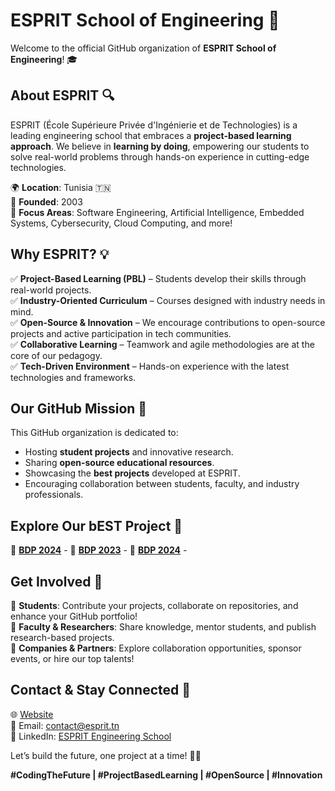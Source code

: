 # ESPRIT School of Engineering 🚀  

Welcome to the official GitHub organization of **ESPRIT School of Engineering**! 🎓  

## About ESPRIT 🔍  
ESPRIT (École Supérieure Privée d'Ingénierie et de Technologies) is a leading engineering school that embraces a **project-based learning approach**. We believe in **learning by doing**, empowering our students to solve real-world problems through hands-on experience in cutting-edge technologies.  

🌍 **Location**: Tunisia 🇹🇳  
📅 **Founded**: 2003  
🎯 **Focus Areas**: Software Engineering, Artificial Intelligence, Embedded Systems, Cybersecurity, Cloud Computing, and more!  

## Why ESPRIT? 💡  
✅ **Project-Based Learning (PBL)** – Students develop their skills through real-world projects.  
✅ **Industry-Oriented Curriculum** – Courses designed with industry needs in mind.  
✅ **Open-Source & Innovation** – We encourage contributions to open-source projects and active participation in tech communities.  
✅ **Collaborative Learning** – Teamwork and agile methodologies are at the core of our pedagogy.  
✅ **Tech-Driven Environment** – Hands-on experience with the latest technologies and frameworks.  

## Our GitHub Mission 🚀  
This GitHub organization is dedicated to:  
- Hosting **student projects** and innovative research.  
- Sharing **open-source educational resources**.  
- Showcasing the **best projects** developed at ESPRIT.  
- Encouraging collaboration between students, faculty, and industry professionals.  

## Explore Our bEST Project 📂  
🔹 **[BDP 2024](https://github.com/ESPRIT-Engineering/TWINImmo)** - 
🔹 **[BDP 2023](https://github.com/ESPRIT-Engineering/AI-FlippedClassroom)** -
🔹 **[BDP 2024](https://github.com/ESPRIT-Engineering/FANET-Routing)** - 

## Get Involved 🤝  
💬 **Students**: Contribute your projects, collaborate on repositories, and enhance your GitHub portfolio!  
🚀 **Faculty & Researchers**: Share knowledge, mentor students, and publish research-based projects.  
🏢 **Companies & Partners**: Explore collaboration opportunities, sponsor events, or hire our top talents!  

## Contact & Stay Connected 📢  
🌐 [Website](https://www.esprit.tn)  
📧 Email: contact@esprit.tn  
📱 LinkedIn: [ESPRIT Engineering School](https://www.linkedin.com/school/esprit-school-of-engineering/)  

Let’s build the future, one project at a time! 🚀🎯  

**#CodingTheFuture | #ProjectBasedLearning | #OpenSource | #Innovation**  

